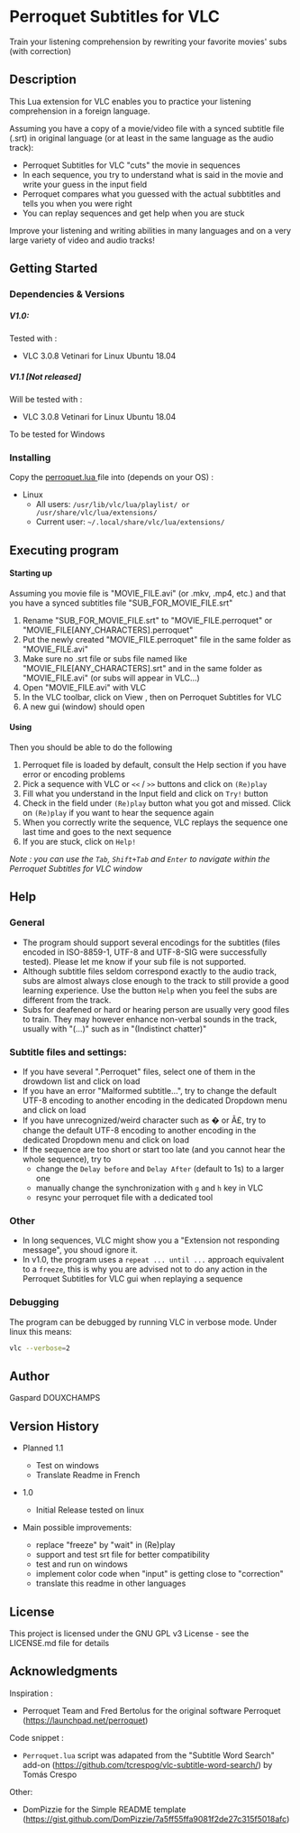 # Perroquet Subtitles for VLC

Train your listening comprehension by rewriting your favorite movies' subs (with correction)

## Description

This Lua extension for VLC enables you to practice your listening comprehension in a foreign language. 

Assuming you have a copy of a movie/video file with a synced subtitle file (.srt) in original language (or at least in the same language as the audio track):

* Perroquet Subtitles for VLC "cuts" the movie in sequences
* In each sequence, you try to understand what is said in the movie and write your guess in the input field
* Perroquet compares what you guessed with the actual subbtitles and tells you when you were right
* You can replay sequences and get help when you are stuck

Improve your listening and writing abilities in many languages and on a very large variety of video and audio tracks!

## Getting Started

### Dependencies & Versions

##### V1.0:
Tested with :
  * VLC 3.0.8 Vetinari for Linux Ubuntu 18.04

##### V1.1 [Not released]
Will be tested with :
  * VLC 3.0.8 Vetinari for Linux Ubuntu 18.04

To be tested for Windows

### Installing

Copy the <a href=https://github.com/GDoux/Perroquet-Subtitles-for-VLC/blob/main/perroquet.lua> perroquet.lua </a> file into (depends on your OS) :

* Linux
	* All users: `/usr/lib/vlc/lua/playlist/ or /usr/share/vlc/lua/extensions/`
	* Current user: `~/.local/share/vlc/lua/extensions/`

## Executing program

#### Starting up
Assuming you movie file is "MOVIE_FILE.avi" (or .mkv, .mp4, etc.) and that you have a synced subtitles file "SUB_FOR_MOVIE_FILE.srt"
1) Rename "SUB_FOR_MOVIE_FILE.srt" to "MOVIE_FILE.perroquet" or "MOVIE_FILE[ANY_CHARACTERS].perroquet"
2) Put the newly created "MOVIE_FILE.perroquet" file in the same folder as "MOVIE_FILE.avi"
3) Make sure no .srt file or subs file named like "MOVIE_FILE[ANY_CHARACTERS].srt" and in the same folder as "MOVIE_FILE.avi" (or subs will appear in VLC...)
4) Open "MOVIE_FILE.avi" with VLC
5) In the VLC toolbar, click on View , then on Perroquet Subtitles for VLC
6) A new gui (window) should open

#### Using
Then you should be able to do the following
1) Perroquet file is loaded by default, consult the Help section if you have error or encoding problems
2) Pick a sequence with VLC or `<<` / `>>` buttons and click on `(Re)play`
3) Fill what you understand in the Input field and click on `Try!` button
4) Check in the field under `(Re)play` button what you got and missed. Click on `(Re)play` if you want to hear the sequence again
5) When you correctly write the sequence, VLC replays the sequence one last time and goes to the next sequence
6) If you are stuck, click on `Help!`

*Note : you can use the `Tab`, `Shift+Tab` and `Enter` to navigate within the Perroquet Subtitles for VLC window*

## Help

### General
* The program should support several encodings for the subtitles (files encoded in ISO-8859-1, UTF-8 and UTF-8-SIG were successfully tested). Please let me know if your sub file is not supported.
* Although subtitle files seldom correspond exactly to the audio track, subs are almost always close enough to the track to still provide a good learning experience. Use the button `Help` when you feel the subs are different from the track.
* Subs for deafened or hard or hearing person are usually very good files to train. They may however enhance non-verbal sounds in the track, usually with "(...)" such as in "(Indistinct chatter)"

### Subtitle files and settings:
* If you have several ".Perroquet" files, select one of them in the drowdown list and click on load
* If you have an error "Malformed subtitle...", try to change the default UTF-8 encoding to another encoding in the dedicated Dropdown menu and click on load
* If you have unrecognized/weird character such as � or Ã£, try to change the default UTF-8 encoding to another encoding in the dedicated Dropdown menu and click on load
* If the sequence are too short or start too late (and you cannot hear the whole sequence), try to
	* change the `Delay before` and `Delay After` (default to 1s) to a larger one
	* manually change the synchronization  with `g` and `h` key in VLC
	* resync your perroquet file with a dedicated tool

### Other
* In long sequences, VLC might show you a "Extension not responding message", you shoud ignore it.
* In v1.0, the program uses a `repeat ... until ...` approach equivalent to a `freeze`, this is why you are advised not to do any action in the Perroquet Subtitles for VLC gui when replaying a sequence

### Debugging

The program can be debugged by running VLC in verbose mode. Under linux this means:
```sh
vlc --verbose=2
```

## Author

Gaspard DOUXCHAMPS

## Version History

* Planned 1.1
    * Test on windows
    * Translate Readme in French
    
* 1.0
    * Initial Release tested on linux

* Main possible improvements:
	* replace "freeze" by "wait" in (Re)play
	* support and test srt file for better compatibility
	* test and run on windows
	* implement color code when "input" is getting close to "correction"
	* translate this readme in other languages

## License

This project is licensed under the GNU GPL v3 License - see the LICENSE.md file for details

## Acknowledgments

Inspiration :
* Perroquet Team and Fred Bertolus for the original software Perroquet (https://launchpad.net/perroquet)

Code snippet :
* `Perroquet.lua` script was adapated from the "Subtitle Word Search" add-on (https://github.com/tcrespog/vlc-subtitle-word-search/) by Tomás Crespo

Other:
* DomPizzie for the Simple README template (https://gist.github.com/DomPizzie/7a5ff55ffa9081f2de27c315f5018afc)


